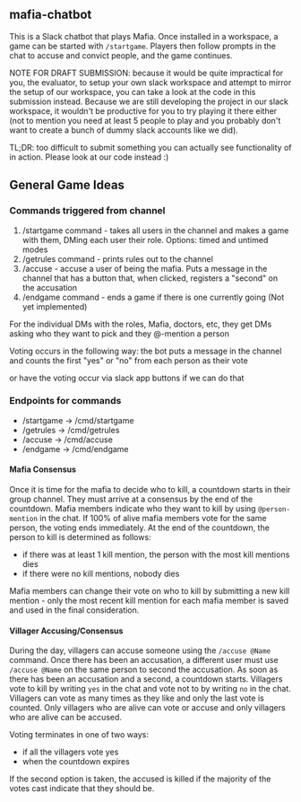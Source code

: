 ## mafia-chatbot

This is a Slack chatbot that plays Mafia. Once installed in a workspace, a game can be started with
`/startgame`. 
Players then follow prompts in the chat to accuse and convict people, and the game continues.

NOTE FOR DRAFT SUBMISSION: because it would be quite impractical for you, the evaluator, to setup your own slack workspace
and attempt to mirror the setup of our workspace, you can take a look at the code in this submission instead.
Because we are still developing the project in our slack workspace, it wouldn't be productive
for you to try playing it there either (not to mention you need at least 5 people to play and you probably don't want to create a bunch of dummy slack accounts like we did).

TL;DR: too difficult to submit something you can actually see functionality of in action. Please look at our code instead :)






## General Game Ideas

### Commands triggered from channel
1. /startgame command - takes all users in the channel and makes a game with them, DMing each user their role. Options: timed and untimed modes
1. /getrules command - prints rules out to the channel
1. /accuse - accuse a user of being the mafia. Puts a message in the channel that has a button that, when clicked, registers a "second" on the accusation
1. /endgame command - ends a game if there is one currently going (Not yet implemented)


For the individual DMs with the roles, Mafia, doctors, etc, they get DMs asking who they want to pick and they @-mention a person

Voting occurs in the following way: the bot puts a message in the channel and counts the first "yes" or "no" from each person as their vote

or have the voting occur via slack app buttons if we can do that


### Endpoints for commands
- /startgame -> /cmd/startgame
- /getrules -> /cmd/getrules
- /accuse -> /cmd/accuse
- /endgame -> /cmd/endgame


#### Mafia Consensus

Once it is time for the mafia to decide who to kill, a countdown starts in their group channel.
They must arrive at a consensus by the end of the countdown. Mafia members indicate who they want to 
kill by using `@person-mention` in the chat. If 100% of alive mafia members vote for the same person, the voting ends
immediately. At the end of the countdown, the person to kill is determined as follows:
- if there was at least 1 kill mention, the person with the most kill mentions dies
- if there were no kill mentions, nobody dies

Mafia members can change their vote on who to kill by submitting a new kill mention - only the most recent kill mention
for each mafia member is saved and used in the final consideration.


#### Villager Accusing/Consensus

During the day, villagers can accuse someone using the `/accuse @Name` command. Once there has been an accusation, a different user
must use `/accuse @Name` on the same person to second the accusation. As soon as there has been an accusation and a second, a countdown starts. Villagers vote to kill
by writing `yes` in the chat and vote not to by writing `no` in the chat. Villagers can vote as many times as they like and only the last vote is counted.
Only villagers who are alive can vote or accuse and only villagers who are alive can be accused.

Voting terminates in one of two ways:
- if all the villagers vote yes
- when the countdown expires

If the second option is taken, the accused is killed if the majority of the votes cast indicate that they should be.
